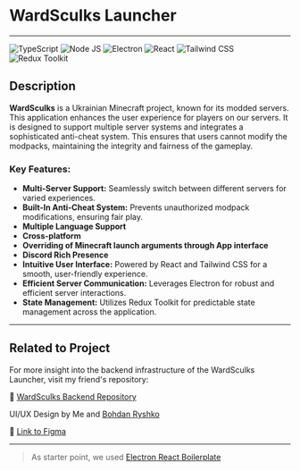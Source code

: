 # WardSculks Launcher

---

![TypeScript](https://img.shields.io/badge/TypeScript%204.9.5-007ACC?style=for-the-badge&logo=typescript&logoColor=white)
![Node JS](https://img.shields.io/badge/Node%20js%2018.12.1-339933?style=for-the-badge&logo=nodedotjs&logoColor=white)
![Electron](https://img.shields.io/badge/Electron%2023.0.0-2B2E3A?style=for-the-badge&logo=electron&logoColor=9FEAF9)
![React](https://img.shields.io/badge/React%2018.2.0-20232A?style=for-the-badge&logo=react&logoColor=61DAFB)
![Tailwind CSS](https://img.shields.io/badge/Tailwind_CSS%203.2.7-38B2AC?style=for-the-badge&logo=tailwind-css&logoColor=white)
![Redux Toolkit](https://img.shields.io/badge/Redux_Toolkit%201.9.5-purple?style=for-the-badge&logo=redux&logoColor=white)

## Description

**WardSculks** is a Ukrainian Minecraft project, known for its modded servers. This application enhances the user experience for players on our servers. It is designed to support multiple server systems and integrates a sophisticated anti-cheat system. This ensures that users cannot modify the modpacks, maintaining the integrity and fairness of the gameplay.

### Key Features:

- **Multi-Server Support:** Seamlessly switch between different servers for varied experiences.
- **Built-In Anti-Cheat System:** Prevents unauthorized modpack modifications, ensuring fair play.
- **Multiple Language Support**
- **Cross-platform**
- **Overriding of Minecraft launch arguments through App interface**
- **Discord Rich Presence**
- **Intuitive User Interface:** Powered by React and Tailwind CSS for a smooth, user-friendly experience.
- **Efficient Server Communication:** Leverages Electron for robust and efficient server interactions.
- **State Management:** Utilizes Redux Toolkit for predictable state management across the application.

---

## Related to Project

For more insight into the backend infrastructure of the WardSculks Launcher, visit my friend's repository:

🔗 [WardSculks Backend Repository](https://www.youtube.com/watch?v=dQw4w9WgXcQ)

UI/UX Design by Me and [Bohdan Ryshko](https://www.linkedin.com/in/bohdan-ryshko-782330277/)

🔗 [Link to Figma](https://www.figma.com/file/O7dKYt30Zwiaxz30zEfJAJ/WardSculks-Launcher?type=design&node-id=0-1&mode=design&t=IvL2k3Tu7GFTZ9sT-0)

---

> As starter point, we used [Electron React Boilerplate](https://github.com/electron-react-boilerplate/electron-react-boilerplate)
